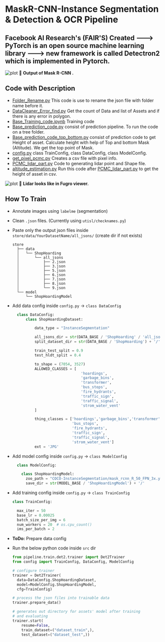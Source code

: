 # MaskR-CNN-Instance Segmentation & Detection & OCR Pipeline 
## Facebook AI Research's (FAIR'S) Created ---> PyTorch is an open source machine learning library ---> new framework is called Detectron2 which is implemented in Pytorch.
 ![plot](https://github.com/AbirKhan96/SampleImages_AI-ML/blob/main/Track_A-Ladybug-1285.jpg) :dart: **Output of Mask R-CNN .**
 
## Code with Description
 - [Folder_Rename.py](https://github.com/AbirKhan96/MaskR-CNN-InstanceSegmentation/blob/main/src/Folder_Rename.py) This code is use to rename the json file with folder name before it.
 - [DataCleaner_Error_find.py](https://github.com/AbirKhan96/MaskR-CNN-InstanceSegmentation/blob/main/src/DataCleaner_Error_find.py) Get the count of Data and list of Assets and if there is any error in polygon.
 - [Base_Training_code.ipynb](https://github.com/AbirKhan96/MaskR-CNN-InstanceSegmentation/blob/main/src/Base_Training_code.ipynb) Training code 
 - [Base_prediction_code.py](https://github.com/AbirKhan96/MaskR-CNN-InstanceSegmentation/blob/main/src/Base_prediction_code.py) consist of prediction pipeline. To run the code on a tree folder.
 - [Base_prediction_code_top_bottom.py](https://github.com/AbirKhan96/MaskR-CNN-InstanceSegmentation/blob/main/src/Base_prediction_code_top_bottom.py) consist of prediction code to get Height of asset. Calculate height with help of Top and bottom Mask (Altitude). We get the top point of Mask.
 - [config.py](https://github.com/AbirKhan96/MaskR-CNN-InstanceSegmentation/blob/main/src/config.py) class TrainConfig, class DataConfig, class ModelConfig.
 - [get_pixel_pcmc.py](https://github.com/AbirKhan96/MaskR-CNN-InstanceSegmentation/blob/main/get_pixel_pcmc.py) Creates a csv file with pixel info.
 - [PCMC_lidar_part.py](https://github.com/AbirKhan96/MaskR-CNN-InstanceSegmentation/blob/main/PCMC_lidar_part.py) Code to generating lidar point and Shape file.
 - [altitude_estimation.py](https://github.com/AbirKhan96/MaskR-CNN-InstanceSegmentation/blob/main/altitude_estimation.py) Run this code after [PCMC_lidar_part.py](https://github.com/AbirKhan96/MaskR-CNN-InstanceSegmentation/blob/main/PCMC_lidar_part.py) to get the height of asset in csv.
 
 ![plot](https://github.com/AbirKhan96/SampleImages_AI-ML/blob/main/Lidar..png) :dart: **Lidar looks like in Fugro viewer.**  
 
 
 ## How To Train

- Annotate images using `labelme` (segmentation)
  
- Clean `.json` files. (Currently using `utisl/checknames.py`)
  
- Paste only the output json files inside `store/data/YourDatasetName/all_jsons/` (create dir if not exists)
  ```
  store
    ├── data
    │   └── ShopHoarding
    │       └── all_jsons
    │           ├── 2.json
    │           ├── 3.json
    │           ├── 5.json
    │           ├── 6.json
    │           ├── 7.json
    │           ├── 8.json
    │           └── 9.json
    └── model
        └── ShopHoardingModel
  ```

- Add data config inside `config.py` -> `class DataConfig`
  ```python
    class DataConfig:
        class ShopHoardingDataset:

            data_type = "InstanceSegmentation"

            all_jsons_dir = str(DATA_BASE / 'ShopHoarding' / 'all_jsons') + '/'
            split_dataset_dir = str(DATA_BASE / 'ShopHoarding') + '/'

            train_test_split = 0.9
            test_hldt_split = 0.4

            to_shape = (7054, 3527)
            ALLOWED_CLASSES = [
                                 'hoardings', 
                                 'garbage_bins', 
                                 'transformer', 
                                 'bus_stops', 
                                 'fire_hydrants', 
                                 'traffic_sign', 
                                 'traffic_signal', 
                                 'strom_water_vent'                              
            ]

            thing_classes = ['hoardings','garbage_bins','transformer', 
                             'bus_stops', 
                             'fire_hydrants', 
                             'traffic_sign', 
                             'traffic_signal', 
                             'strom_water_vent']
            ext = 'JPG'

  ```

- Add model config inside `config.py` -> `class ModelConfig`
  ```python
    class ModelConfig:

      class ShopHoardingModel:
        zoo_path = "COCO-InstanceSegmentation/mask_rcnn_R_50_FPN_3x.yaml"
        save_dir = str(MODEL_BASE / 'ShopHoardingModel') + '/'
  ```
- Add training config inside `config.py` -> `class TrainConfig`
  ```python
  class TrainConfig:

    max_iter = 50
    base_lr = 0.00025
    batch_size_per_img = 6
    num_workers = 20  # os.cpu_count()
    ims_per_batch = 2
  ```

- **ToDo:** Prepare data config

- Run the below python code inside `src` dir
  ```python
  from pipeline.train.det2.trainer import Det2Trainer
  from config import TrainConfig, DataConfig, ModelConfig

  # configure trainer
  trainer = Det2Trainer(
    data=DataConfig.ShopHoardingDataset,
    model=ModelConfig.ShopHoardingModel,
    cfg=TrainConfig)

  # process the json files into trainable data
  trainer.prepare_data()

  # generates out directory for assets' model after training
  # and evaluating
  trainer.start(
      resume=False,
      train_dataset=("dataset_train",),
      test_dataset=("dataset_test",))
  ```
